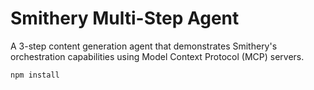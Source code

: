# Smithery Multi-Step Agent

A 3-step content generation agent that demonstrates Smithery's orchestration capabilities using Model Context Protocol (MCP) servers.

```bash
npm install
```